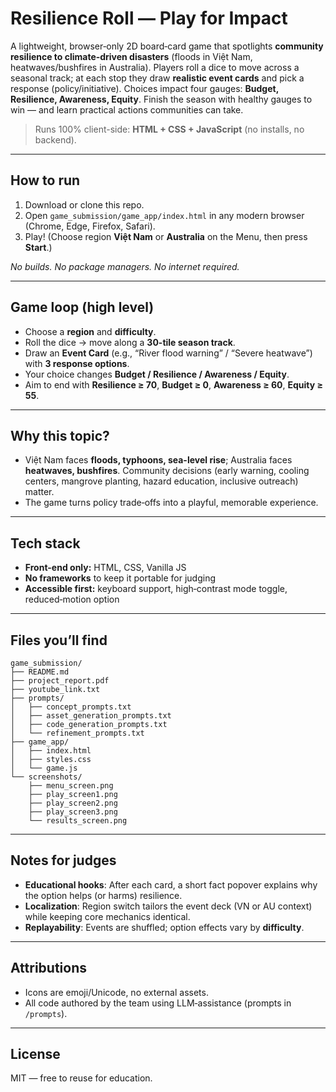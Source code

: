 # Resilience Roll — Play for Impact

A lightweight, browser‑only 2D board‑card game that spotlights **community resilience to climate‑driven disasters** (floods in Việt Nam, heatwaves/bushfires in Australia). Players roll a dice to move across a seasonal track; at each stop they draw **realistic event cards** and pick a response (policy/initiative). Choices impact four gauges: **Budget, Resilience, Awareness, Equity**. Finish the season with healthy gauges to win — and learn practical actions communities can take.

> Runs 100% client-side: **HTML + CSS + JavaScript** (no installs, no backend).

---

## How to run
1. Download or clone this repo.
2. Open `game_submission/game_app/index.html` in any modern browser (Chrome, Edge, Firefox, Safari).
3. Play! (Choose region **Việt Nam** or **Australia** on the Menu, then press **Start**.)

_No builds. No package managers. No internet required._

---

## Game loop (high level)
- Choose a **region** and **difficulty**.
- Roll the dice → move along a **30-tile season track**.
- Draw an **Event Card** (e.g., “River flood warning” / “Severe heatwave”) with **3 response options**.
- Your choice changes **Budget / Resilience / Awareness / Equity**.
- Aim to end with **Resilience ≥ 70**, **Budget ≥ 0**, **Awareness ≥ 60**, **Equity ≥ 55**.

---

## Why this topic?
- Việt Nam faces **floods, typhoons, sea-level rise**; Australia faces **heatwaves, bushfires**. Community decisions (early warning, cooling centers, mangrove planting, hazard education, inclusive outreach) matter.
- The game turns policy trade‑offs into a playful, memorable experience.

---

## Tech stack
- **Front-end only:** HTML, CSS, Vanilla JS
- **No frameworks** to keep it portable for judging
- **Accessible first:** keyboard support, high‑contrast mode toggle, reduced‑motion option

---

## Files you’ll find
```
game_submission/
├── README.md
├── project_report.pdf
├── youtube_link.txt
├── prompts/
│   ├── concept_prompts.txt
│   ├── asset_generation_prompts.txt
│   ├── code_generation_prompts.txt
│   └── refinement_prompts.txt
├── game_app/
│   ├── index.html
│   ├── styles.css
│   └── game.js
└── screenshots/
    ├── menu_screen.png
    ├── play_screen1.png
    ├── play_screen2.png
    ├── play_screen3.png
    └── results_screen.png
```

---

## Notes for judges
- **Educational hooks**: After each card, a short fact popover explains why the option helps (or harms) resilience.
- **Localization**: Region switch tailors the event deck (VN or AU context) while keeping core mechanics identical.
- **Replayability**: Events are shuffled; option effects vary by **difficulty**.

---

## Attributions
- Icons are emoji/Unicode, no external assets.
- All code authored by the team using LLM‑assistance (prompts in `/prompts`).

---

## License
MIT — free to reuse for education.

